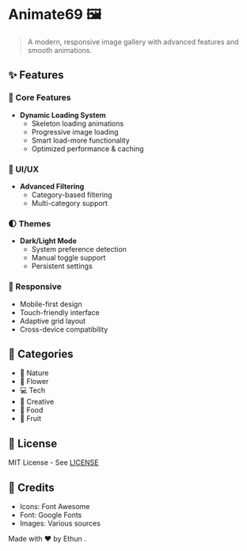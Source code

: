 # Animate69 🖼️

> A modern, responsive image gallery with advanced features and smooth animations.


## ✨ Features

### 💫 Core Features
- **Dynamic Loading System**
  - Skeleton loading animations
  - Progressive image loading
  - Smart load-more functionality
  - Optimized performance & caching

### 🎨 UI/UX
- **Advanced Filtering**
  - Category-based filtering
  - Multi-category support

### 🌓 Themes
- **Dark/Light Mode**
  - System preference detection
  - Manual toggle support
  - Persistent settings

### 📱 Responsive
- Mobile-first design
- Touch-friendly interface
- Adaptive grid layout
- Cross-device compatibility

## 🎯 Categories

- 🌿 Nature
- 🌸 Flower
- 💻 Tech
- 🎨 Creative
- 🍔 Food
- 🍎 Fruit


## 📝 License

MIT License - See [LICENSE](LICENSE)

## 🙏 Credits

- Icons: Font Awesome
- Font: Google Fonts
- Images: Various sources

Made with ❤️ by Ethun .


